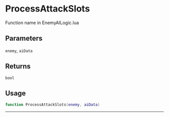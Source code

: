 # ProcessAttackSlots
Function name in EnemyAILogic.lua
## Parameters
`enemy`, `aiData`
## Returns
`bool`
## Usage
```lua
function ProcessAttackSlots(enemy, aiData)
```
---
